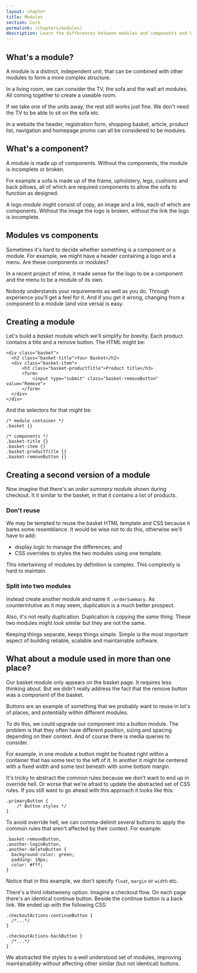 ```yaml
---
layout: chapter
title: Modules
section: Core
permalink: /chapters/modules/
description: Learn the differences between modules and components and how to identify them within a design. We'll also code up some example modules together.
---
```


## What's a module?

A module is a distinct, independent unit, that can be combined with other modules to form a more complex structure.

In a living room, we can consider the TV, the sofa and the wall art modules. All coming together to create a useable room.

If we take one of the units away, the rest still works just fine. We don't need the TV to be able to sit on the sofa etc.

In a website the header, registration form, shopping basket, article, product list, navigation and homepage promo can all be considered to be modules.

## What's a component?

A module is made up of components. Without the components, the module is incomplete or broken.

For example a sofa is made up of the frame, upholstery, legs, cushions and back pillows, all of which are required components to allow the sofa to function as designed.

A logo *module* might consist of copy, an image and a link, each of which are components. Without the image the logo is broken, without the link the logo is incomplete.

## Modules vs components

Sometimes it's hard to decide whether something is a component or a module. For example, we might have a header containing a logo and a menu. Are these components or modules?

In a recent project of mine, it made sense for the logo to be a component and the menu to be a module of its own.

Nobody understands your requirements as well as you do. Through experience you'll get a feel for it. And if you get it wrong, changing from a component to a module (and vice versa) is easy.

## Creating a module

Let's build a *basket* module which we'll simplify for brevity. Each product contains a title and a remove button. The HTML might be:

	<div class="basket">
	  <h2 class="basket-title">Your Basket</h2>
	  <div class="basket-item">
	      <h3 class="basket-productTitle">Product title</h3>
          <form>
              <input type="submit" class="basket-removeButton" value="Remove">
	      </form>
	  </div>
	</div>

And the selectors for that might be:

	/* module container */
	.basket {}

	/* components */
	.basket-title {}
	.basket-item {}
	.basket-productTitle {}
	.basket-removeButton {}

## Creating a second version of a module

Now imagine that there's an *order summary* module shown during checkout. It it similar to the basket, in that it contains a list of products.

### Don't reuse

We may be tempted to reuse the basket HTML template and CSS because it bares some resemblance. It would be wise not to do this, otherwise we'll have to add:

* display logic to manage the differences; and
* CSS overrides to styles the two modules using one template.

This intertwining of modules by definition is complex. This complexity is hard to maintain.

### Split into two modules

Instead create another module and name it `.orderSummary`. As counterintutive as it may seem, duplication is a much better prospect.

Also, it's not really duplication. Duplication is copying the *same* thing. These two modules might *look* similar but they are not the same.

Keeping things separate, keeps things simple. Simple is the most important aspect of building reliable, scalable and maintainable software.

## What about a module used in more than one place?

Our basket module only appears on the basket page. It requires less thinking about. But we didn't really address the fact that the remove button was a *component* of the basket.

Buttons are an example of something that we probably want to reuse in lot's of places, and potentially *within* different modules.

To do this, we could upgrade our component into a button module. The problem is that they often have different position, sizing and spacing depending on their context. And of course there is media queries to consider.

For example, in one module a button might be floated right within a container that has some text to the left of it. In another it might be centered with a fixed width and some text beneath with some bottom margin.

It's tricky to abstract the common rules because we don't want to end up in override hell. Or worse that we're afraid to update the abstracted set of CSS rules. If you still want to go ahead with this approach it looks like this:

	.primaryButton {
		/* Button styles */
	}

To avoid override hell, we can comma-delimit several buttons to apply the common rules that aren't affected by their context. For example:

	.basket-removeButton,
	.another-loginButton,
	.another-deleteButton {
      background-color: green;
      padding: 10px;
      color: #fff;
	}

Notice that in this example, we don't specify `float`, `margin` or `width` etc.

There's a third inbetweeny option. Imagine a checkout flow. On each page there's an identical continue button. Beside the continue button is a back link. We ended up with the following CSS:

	.checkoutActions-continueButton {
	  /*...*/
	}

	.checkoutActions-backButton {
	  /*...*/
	}

We abstracted the styles to a well understood set of modules, improving maintainability without affecting other similar (but not identical) buttons.